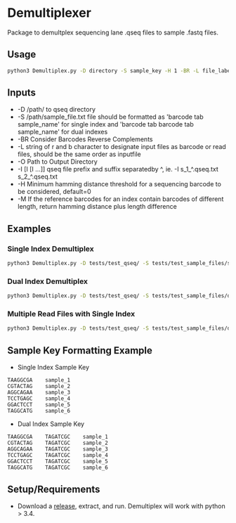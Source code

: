 # Demultiplexer

Package to demultplex sequencing lane .qseq files to sample .fastq files. 

## Usage

```bash
python3 Demultiplex.py -D directory -S sample_key -H 1 -BR -L file_labels -O output_directory -I input_file_1 input_file_2 ...
```

## Inputs

  - -D            /path/ to qseq directory
  - -S           /path/sample_file.txt file should be formatted as 'barcode
                  tab sample_name' for single index and 'barcode tab barcode
                  tab sample_name' for dual indexes
  - -BR             Consider Barcodes Reverse Complements
  - -L            string of r and b character to designate input files as
                  barcode or read files, should be the same order as inputfile
  - -O            Path to Output Directory
  - -I [I [I ...]]  qseq file prefix and suffix separatedby ^, ie. -I
                  s_1_^.qseq.txt s_2_^.qseq.txt
  - -H             Minimum hamming distance threshold for a sequencing barcode
                  to be considered, default=0
  - -M             If the reference barcodes for an index contain barcodes of
                  different length, return hamming distance plus length difference

## Examples

### Single Index Demultiplex

```bash
python3 Demultiplex.py -D tests/test_qseq/ -S tests/test_sample_files/single_index_test.txt -L rb -O tests/test_output/ -I 1_test.^.qseq.txt.gz 2_test.^.qseq.txt
```
### Dual Index Demultiplex

```bash
python3 Demultiplex.py -D tests/test_qseq/ -S tests/test_sample_files/dual_index_test.txt -L rbbr -O tests/test_output/ -I 1_test.^.qseq.txt.gz 2_test.^.qseq.txt 3_test.^.qseq.txt 4_test.^.qseq.txt
```

### Multiple Read Files with Single Index

```bash
python3 Demultiplex.py -D tests/test_qseq/ -S tests/test_sample_files/dual_index_test.txt -L rbb -O tests/test_output/ -I 1_test.^.qseq.txt.gz 2_test.^.qseq.txt 3_test.^.qseq.txt 
```

## Sample Key Formatting Example
- Single Index Sample Key
```
TAAGGCGA	sample_1
CGTACTAG	sample_2
AGGCAGAA	sample_3
TCCTGAGC	sample_4
GGACTCCT	sample_5
TAGGCATG	sample_6
```
- Dual Index Sample Key
```
TAAGGCGA	TAGATCGC	sample_1
CGTACTAG	TAGATCGC	sample_2
AGGCAGAA	TAGATCGC	sample_3
TCCTGAGC	TAGATCGC	sample_4
GGACTCCT	TAGATCGC	sample_5
TAGGCATG	TAGATCGC	sample_6
```
## Setup/Requirements
- Download a [release](https://github.com/NuttyLogic/Demultiplexer/releases), extract, and run. Demultiplex will work with python > 3.4.
